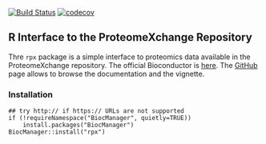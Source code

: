 [![Build Status](https://travis-ci.org/lgatto/rpx.svg?branch=master)](https://travis-ci.org/lgatto/rpx)
[![codecov](https://codecov.io/gh/lgatto/rpx/branch/master/graph/badge.svg)](https://codecov.io/gh/lgatto/rpx)

## R Interface to the ProteomeXchange Repository

Thre `rpx` package is a simple interface to proteomics data available
in the ProteomeXchange repository. The official Bioconductor is
[here](http://bioconductor.org/packages/release/bioc/html/rpx.html). The
[GitHub](http://lgatto.github.io/rpx) page allows to browse the
documentation and the vignette.

### Installation

```
## try http:// if https:// URLs are not supported
if (!requireNamespace("BiocManager", quietly=TRUE))
	install.packages("BiocManager")
BiocManager::install("rpx")
```
